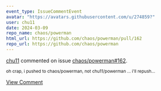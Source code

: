 ```yaml
---
event_type: IssueCommentEvent
avatar: "https://avatars.githubusercontent.com/u/274859?"
user: chu11
date: 2024-03-09
repo_name: chaos/powerman
html_url: https://github.com/chaos/powerman/pull/162
repo_url: https://github.com/chaos/powerman
---
```


<a href='https://github.com/chu11' target='_blank'>chu11</a> commented on issue <a href='https://github.com/chaos/powerman/pull/162' target='_blank'>chaos/powerman#162</a>.

<small>oh crap, i pushed to chaos/powerman, not chu11/powerman ... i'll repush...</small>

<a href='https://github.com/chaos/powerman/pull/162' target='_blank'>View Comment</a>